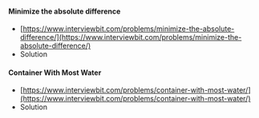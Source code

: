  #### Minimize the absolute difference
- [https://www.interviewbit.com/problems/minimize-the-absolute-difference/](https://www.interviewbit.com/problems/minimize-the-absolute-difference/)
- Solution 

#### Container With Most Water
- [https://www.interviewbit.com/problems/container-with-most-water/](https://www.interviewbit.com/problems/container-with-most-water/)
- Solution